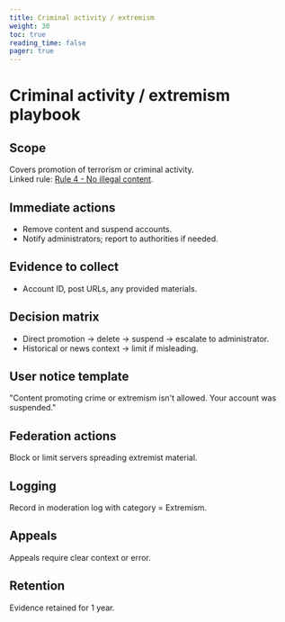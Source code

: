 ```yaml
---
title: Criminal activity / extremism
weight: 30
toc: true
reading_time: false
pager: true
---
```


# Criminal activity / extremism playbook

## Scope
Covers promotion of terrorism or criminal activity.  
Linked rule: [Rule 4 - No illegal content](/docs/policies/rules/04_no-illegal-content/).

## Immediate actions
- Remove content and suspend accounts.
- Notify administrators; report to authorities if needed.

## Evidence to collect
- Account ID, post URLs, any provided materials.

## Decision matrix
- Direct promotion → delete → suspend → escalate to administrator.
- Historical or news context → limit if misleading.

## User notice template
"Content promoting crime or extremism isn't allowed. Your account was suspended."

## Federation actions
Block or limit servers spreading extremist material.

## Logging
Record in moderation log with category = Extremism.

## Appeals
Appeals require clear context or error.

## Retention
Evidence retained for 1 year.
